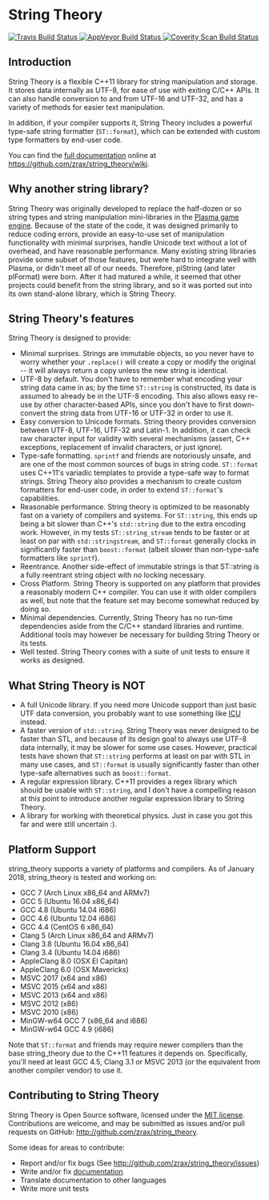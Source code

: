 String Theory
=============

<a href="https://travis-ci.org/zrax/string_theory">
  <img alt="Travis Build Status"
       src="https://travis-ci.org/zrax/string_theory.svg?branch=master"/>
</a>
<a href="https://ci.appveyor.com/project/zrax/string-theory/branch/master">
  <img alt="AppVeyor Build Status"
       src="https://ci.appveyor.com/api/projects/status/48di5o8n0btl58c7/branch/master?svg=true"/>
</a>
<a href="https://scan.coverity.com/projects/zrax-string_theory">
  <img alt="Coverity Scan Build Status"
       src="https://scan.coverity.com/projects/8580/badge.svg"/>
</a>

Introduction
------------

String Theory is a flexible C++11 library for string manipulation and storage.
It stores data internally as UTF-8, for ease of use with exiting C/C++ APIs.
It can also handle conversion to and from UTF-16 and UTF-32, and has a variety
of methods for easier text manipulation.

In addition, if your compiler supports it, String Theory includes a powerful
type-safe string formatter (`ST::format`), which can be extended with custom
type formatters by end-user code.

You can find the [full documentation](https://github.com/zrax/string_theory/wiki)
online at https://github.com/zrax/string_theory/wiki.

Why another string library?
---------------------------

String Theory was originally developed to replace the half-dozen or so string
types and string manipulation mini-libraries in the [Plasma game
engine](http://github.com/H-uru/Plasma).  Because of the state of the code, it
was designed primarily to reduce coding errors, provide an easy-to-use set of
manipulation functionality with minimal surprises, handle Unicode text without
a lot of overhead, and have reasonable performance.  Many existing string
libraries provide some subset of those features, but were hard to integrate
well with Plasma, or didn't meet all of our needs.  Therefore, plString (and
later plFormat) were born.  After it had matured a while, it seemed that other
projects could benefit from the string library, and so it was ported out into
its own stand-alone library, which is String Theory.

String Theory's features
------------------------

String Theory is designed to provide:
- Minimal surprises.  Strings are immutable objects, so you never have to worry
  whether your `.replace()` will create a copy or modify the original -- it
  will always return a copy unless the new string is identical.
- UTF-8 by default.  You don't have to remember what encoding your string data
  came in as; by the time `ST::string` is constructed, its data is assumed to
  already be in the UTF-8 encoding.  This also allows easy re-use by other
  character-based APIs, since you don't have to first down-convert the string
  data from UTF-16 or UTF-32 in order to use it.
- Easy conversion to Unicode formats.  String theory provides conversion
  between UTF-8, UTF-16, UTF-32 and Latin-1.  In addition, it can check raw
  character input for validity with several mechanisms (assert, C++ exceptions,
  replacement of invalid characters, or just ignore).
- Type-safe formatting.  `sprintf` and friends are notoriously unsafe, and
  are one of the most common sources of bugs in string code.  `ST::format` uses
  C++11's variadic templates to provide a type-safe way to format strings.
  String Theory also provides a mechanism to create custom formatters for
  end-user code, in order to extend `ST::format`'s capabilities.
- Reasonable performance.  String theory is optimized to be reasonably fast
  on a variety of compilers and systems.  For `ST::string`, this ends up being
  a bit slower than C++'s `std::string` due to the extra encoding work.
  However, in my tests `ST::string_stream` tends to be faster or at least on
  par with `std::stringstream`, and `ST::format` generally clocks in
  significantly faster than `boost::format` (albeit slower than non-type-safe
  formatters like `sprintf`).
- Reentrance.  Another side-effect of immutable strings is that ST::string is
  a fully reentrant string object with no locking necessary.
- Cross Platform.  String Theory is supported on any platform that provides a
  reasonably modern C++ compiler.  You can use it with older compilers as well,
  but note that the feature set may become somewhat reduced by doing so.
- Minimal dependencies.  Currently, String Theory has no run-time dependencies
  aside from the C/C++ standard libraries and runtime.  Additional tools may
  however be necessary for building String Theory or its tests.
- Well tested.  String Theory comes with a suite of unit tests to ensure it
  works as designed.

What String Theory is NOT
-------------------------

- A full Unicode library.  If you need more Unicode support than just basic
  UTF data conversion, you probably want to use something like
  [ICU](http://icu-project.org) instead.
- A faster version of `std::string`.  String Theory was never designed to be
  faster than STL, and because of its design goal to always use UTF-8 data
  internally, it may be slower for some use cases.  However, practical tests
  have shown that `ST::string` performs at least on par with STL in many use
  cases, and `ST::format` is usually significantly faster than other type-safe
  alternatives such as `boost::format`.
- A regular expression library.  C++11 provides a regex library which should
  be usable with `ST::string`, and I don't have a compelling reason at this
  point to introduce another regular expression library to String Theory.
- A library for working with theoretical physics.  Just in case you got this
  far and were still uncertain :).

Platform Support
----------------

string_theory supports a variety of platforms and compilers.  As of January
2018, string_theory is tested and working on:
- GCC 7 (Arch Linux x86_64 and ARMv7)
- GCC 5 (Ubuntu 16.04 x86_64)
- GCC 4.8 (Ubuntu 14.04 i686)
- GCC 4.6 (Ubuntu 12.04 i686)
- GCC 4.4 (CentOS 6 x86_64)
- Clang 5 (Arch Linux x86_64 and ARMv7)
- Clang 3.8 (Ubuntu 16.04 x86_64)
- Clang 3.4 (Ubuntu 14.04 i686)
- AppleClang 8.0 (OSX El Capitan)
- AppleClang 6.0 (OSX Mavericks)
- MSVC 2017 (x64 and x86)
- MSVC 2015 (x64 and x86)
- MSVC 2013 (x64 and x86)
- MSVC 2012 (x86)
- MSVC 2010 (x86)
- MinGW-w64 GCC 7 (x86_64 and i686)
- MinGW-w64 GCC 4.9 (i686)

Note that `ST::format` and friends may require newer compilers than the base
string_theory due to the C++11 features it depends on.  Specifically, you'll
need at least GCC 4.5, Clang 3.1 or MSVC 2013 (or the equivalent from another
compiler vendor) to use it.

Contributing to String Theory
-----------------------------

String Theory is Open Source software, licensed under the
[MIT license](https://opensource.org/licenses/MIT).  Contributions are welcome,
and may be submitted as issues and/or pull requests on GitHub:
http://github.com/zrax/string_theory.

Some ideas for areas to contribute:
- Report and/or fix bugs (See http://github.com/zrax/string_theory/issues)
- Write and/or fix [documentation](https://github.com/zrax/string_theory/wiki)
- Translate documentation to other languages
- Write more unit tests
